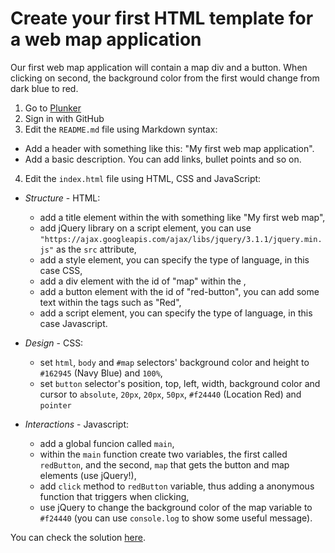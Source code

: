 # Create your first HTML template for a web map application

Our first web map application will contain a map div and a button. When clicking on second, the background color from the first would change from dark blue to red.

1. Go to [Plunker](https://plnkr.co/)
2. Sign in with GitHub
3. Edit the `README.md` file using Markdown syntax:
 
  * Add a header with something like this: "My first web map application".
  * Add a basic description. You can add links, bullet points and so on.

4. Edit the `index.html` file using HTML, CSS and JavaScript:

  * _Structure_ - HTML: 

    - add a title element within the <head> with something like "My first web map",
    - add jQuery library on a script element, you can use `"https://ajax.googleapis.com/ajax/libs/jquery/3.1.1/jquery.min.js"` as the `src` attribute,
    - add a style element, you can specify the type of language, in this case CSS,
    - add a div element with the id of "map" within the <body>,
    - add a button element with the id of "red-button", you can add some text within the tags such as "Red",
    - add a script element, you can specify the type of language, in this case Javascript.

  * _Design_ - CSS: 

    - set `html`, `body` and `#map` selectors' background color and height to `#162945` (Navy Blue) and `100%`,
    - set `button` selector's position, top, left, width, background color and cursor to `absolute`, `20px`, `20px`, `50px`, `#f24440` (Location Red) and `pointer`

  * _Interactions_ - Javascript: 

    - add a global funcion called `main`,
    - within the `main` function create two variables, the first called `redButton`, and the second, `map` that gets the button and map elements (use jQuery!),
    - add `click` method to `redButton` variable, thus adding a anonymous function that triggers when clicking,
    - use jQuery to change the background color of the map variable to `#f24440` (you can use `console.log` to show some useful message).

You can check the solution [here](https://plnkr.co/edit/XqKsvc0JJMeTco1PBVf5?p=preview).
